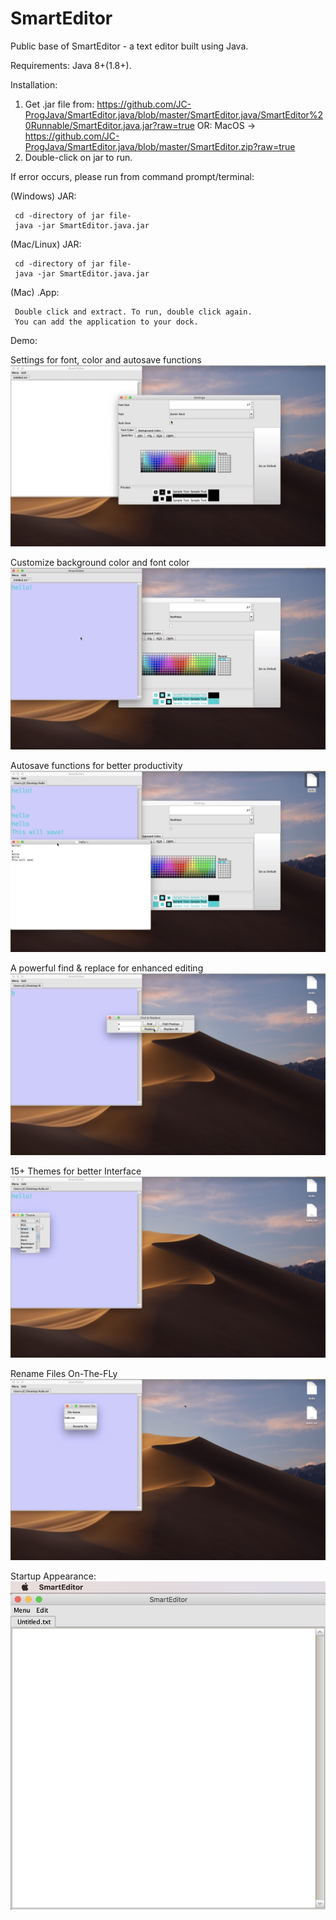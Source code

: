 # SmartEditor
Public base of SmartEditor - a text editor built using Java.

Requirements:
  Java 8+(1.8+).
  

Installation:
  1. Get .jar file from: https://github.com/JC-ProgJava/SmartEditor.java/blob/master/SmartEditor.java/SmartEditor%20Runnable/SmartEditor.java.jar?raw=true
  OR: MacOS -> https://github.com/JC-ProgJava/SmartEditor.java/blob/master/SmartEditor.zip?raw=true
  2. Double-click on jar to run.
  
  If error occurs, please run from command prompt/terminal:
  
  (Windows) JAR:
  
 
     cd -directory of jar file-
     java -jar SmartEditor.java.jar
     
     
  (Mac/Linux) JAR:
  
  
     cd -directory of jar file-
     java -jar SmartEditor.java.jar


  (Mac) .App:
  
  
     Double click and extract. To run, double click again.
     You can add the application to your dock.
     
     
  
Demo:


Settings for font, color and autosave functions
![Settings for font, color and autosave functions](https://github.com/JC-ProgJava/SmartEditor.java/blob/master/Demo/d1.png)


Customize background color and font color
![Customize background color and font color](https://github.com/JC-ProgJava/SmartEditor.java/blob/master/Demo/d2.png)


Autosave functions for better productivity
![Autosave functions for better productivity](https://github.com/JC-ProgJava/SmartEditor.java/blob/master/Demo/d3.png)


A powerful find & replace for enhanced editing
![A powerful find & replace for enhanced editing](https://github.com/JC-ProgJava/SmartEditor.java/blob/master/Demo/d4.png)


15+ Themes for better Interface
![15+ Themes for better Interface](https://github.com/JC-ProgJava/SmartEditor.java/blob/master/Demo/d5.png)


Rename Files On-The-FLy
![Rename Files On-The-FLy](https://github.com/JC-ProgJava/SmartEditor.java/blob/master/Demo/d6.png)


Startup Appearance: 
![Startup Appearance](https://github.com/JC-ProgJava/SmartEditor.java/blob/master/Demo/SS1.png)

